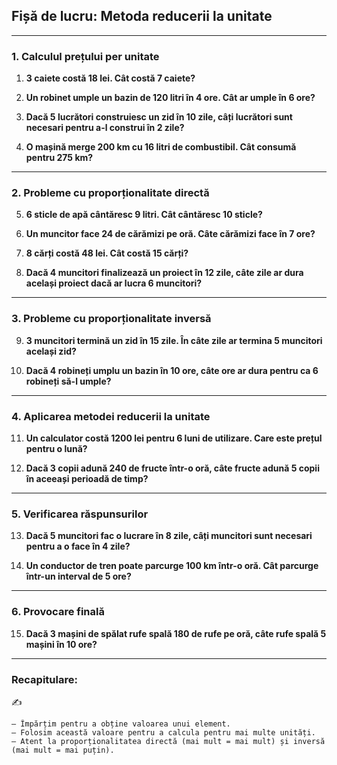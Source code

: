 ## **Fișă de lucru: Metoda reducerii la unitate**

---

### **1. Calculul prețului per unitate**

1. **3 caiete costă 18 lei. Cât costă 7 caiete?**

2. **Un robinet umple un bazin de 120 litri în 4 ore. Cât ar umple în 6 ore?**

3. **Dacă 5 lucrători construiesc un zid în 10 zile, câți lucrători sunt necesari pentru a-l construi în 2 zile?**

4. **O mașină merge 200 km cu 16 litri de combustibil. Cât consumă pentru 275 km?**

---

### **2. Probleme cu proporționalitate directă**

5. **6 sticle de apă cântăresc 9 litri. Cât cântăresc 10 sticle?**

6. **Un muncitor face 24 de cărămizi pe oră. Câte cărămizi face în 7 ore?**

7. **8 cărți costă 48 lei. Cât costă 15 cărți?**

8. **Dacă 4 muncitori finalizează un proiect în 12 zile, câte zile ar dura același proiect dacă ar lucra 6 muncitori?**

---

### **3. Probleme cu proporționalitate inversă**

9. **3 muncitori termină un zid în 15 zile. În câte zile ar termina 5 muncitori același zid?**

10. **Dacă 4 robineți umplu un bazin în 10 ore, câte ore ar dura pentru ca 6 robineți să-l umple?**

---

### **4. Aplicarea metodei reducerii la unitate**

11. **Un calculator costă 1200 lei pentru 6 luni de utilizare. Care este prețul pentru o lună?**

12. **Dacă 3 copii adună 240 de fructe într-o oră, câte fructe adună 5 copii în aceeași perioadă de timp?**

---

### **5. Verificarea răspunsurilor**

13. **Dacă 5 muncitori fac o lucrare în 8 zile, câți muncitori sunt necesari pentru a o face în 4 zile?**

14. **Un conductor de tren poate parcurge 100 km într-o oră. Cât parcurge într-un interval de 5 ore?**

---

### **6. Provocare finală**

15. **Dacă 3 mașini de spălat rufe spală 180 de rufe pe oră, câte rufe spală 5 mașini în 10 ore?**

---

### **Recapitulare:**

✍️

```
– Împărțim pentru a obține valoarea unui element.
– Folosim această valoare pentru a calcula pentru mai multe unități.
– Atent la proporționalitatea directă (mai mult = mai mult) și inversă (mai mult = mai puțin).
```

